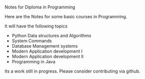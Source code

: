Notes for Diploma in Programming

Here are the Notes for some basic courses in Programming.

It will have the following topics

- Python Data structures and Algorithms
- System Commands
- Database Management systems
- Modern Application development I
- Modern Application development II
- Programming in Java

Its a work still in progress. Please consider contributing via github.

